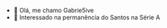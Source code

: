 - 🚩​ Olá, me chamo Gabrie5ive
- 🏴​ Interessado na permanência do Santos na Série A

<!---
Gabrie5ive/Gabrie5ive is a ✨ special ✨ repository because its `README.md` (this file) appears on your GitHub profile.
You can click the Preview link to take a look at your changes.
--->
